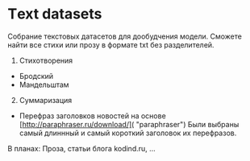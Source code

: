# Тext datasets

Собрание текстовых датасетов для дообудчения модели. Сможете найти все стихи или прозу в формате txt без разделителей.

1. Стихотворения
  * Бродский 
  * Мандельштам
2. Суммаризация 
  * Перефраз заголовков новостей на основе [http://paraphraser.ru/download/]( "paraphraser")
  Были выбраны самый длиннный и самый короткий заголовок их перефразов.
  
В планах:
Проза, статьи блога kodind.ru,  ...
